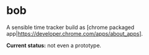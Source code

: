 bob
===

A sensible time tracker build as [chrome packaged app|https://developer.chrome.com/apps/about_apps].

**Current status:** not even a prototype.